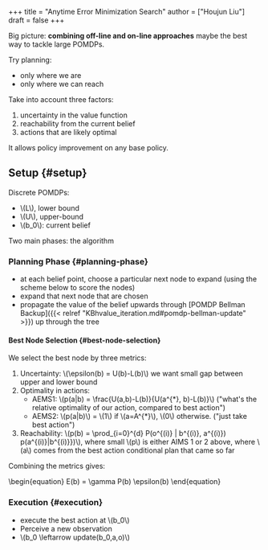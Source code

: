 +++
title = "Anytime Error Minimization Search"
author = ["Houjun Liu"]
draft = false
+++

Big picture: **combining off-line and on-line approaches** maybe the best way to tackle large POMDPs.

Try planning:

-   only where we are
-   only where we can reach

Take into account three factors:

1.  uncertainty in the value function
2.  reachability from the current belief
3.  actions that are likely optimal

It allows policy improvement on any base policy.


## Setup {#setup}

Discrete POMDPs:

-   \\(L\\), lower bound
-   \\(U\\), upper-bound
-   \\(b\_0\\): current belief

Two main phases: the algorithm


### Planning Phase {#planning-phase}

-   at each belief point, choose a particular next node to expand (using the scheme below to score the nodes)
-   expand that next node that are chosen
-   propagate the value of the belief upwards through [POMDP Bellman Backup]({{< relref "KBhvalue_iteration.md#pomdp-bellman-update" >}}) up through the tree


#### Best Node Selection {#best-node-selection}

We select the best node by three metrics:

1.  Uncertainty: \\(\epsilon(b) = U(b)-L(b)\\) we want small gap between upper and lower bound
2.  Optimality in actions:
    -   AEMS1: \\(p(a|b) = \frac{U(a,b)-L(b)}{U(a^{\*}, b)-L(b)}\\) ("what's the relative optimality of our action, compared to best action")
    -   AEMS2: \\(p(a|b)\\) = \\(1\\) if \\(a=A^{\*}\\), \\(0\\) otherwise. ("just take best action")
3.  Reachability: \\(p(b) = \prod\_{i=0}^{d} P(o^{(i)} | b^{(i)}, a^{(i)}) p(a^{(i)}|b^{(i)}})\\), where small \\(p\\) is either AIMS 1 or 2 above, where \\(a\\) comes from the best action conditional plan that came so far

Combining the metrics gives:

\begin{equation}
E(b) = \gamma P(b) \epsilon(b)
\end{equation}


### Execution {#execution}

-   execute the best action at \\(b\_0\\)
-   Perceive a new observation
-   \\(b\_0 \leftarrow update(b\_0,a,o)\\)
